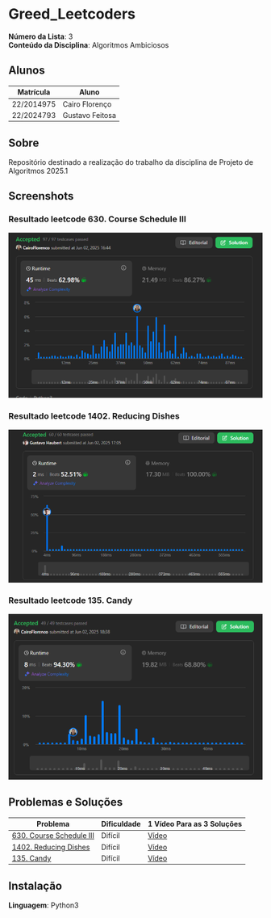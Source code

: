 # Greed_Leetcoders

**Número da Lista**: 3<br>
**Conteúdo da Disciplina**: Algoritmos Ambiciosos<br>

## Alunos
| Matrícula | Aluno |
| -- | -- |
| 22/2014975  |  Cairo Florenço |
| 22/2024793  |  Gustavo Feitosa |

## Sobre 
Repositório destinado a realização do trabalho da disciplina de Projeto de Algoritmos 2025.1

## Screenshots

### Resultado leetcode 630. Course Schedule III

![Resultado leetcode 630](/Problemas/630.%20Course%20Schedule%20III/resolucao.png)

### Resultado leetcode 1402. Reducing Dishes

![Resultado leetcode 1402](/Problemas/1402.%20Reducing%20Dishes/resolucao.png)

### Resultado leetcode 135. Candy

![Resultado leetcode 135](/Problemas/135.%20Candy/resolucao.png)

## Problemas e Soluções
| Problema | Dificuldade | 1 Vídeo Para as 3 Soluções |
| -- | -- | -- |
| [630. Course Schedule III](https://leetcode.com/problems/course-schedule-iii/description/)  |  Difícil | [Vídeo](https://www.youtube.com/watch?v=PYYmC30KVJY) |
| [1402. Reducing Dishes](https://leetcode.com/problems/reducing-dishes/description/)  |  Difícil | [Vídeo](https://www.youtube.com/watch?v=PYYmC30KVJY) |
| [135. Candy](https://leetcode.com/problems/candy/description/)  |  Difícil | [Vídeo](https://www.youtube.com/watch?v=PYYmC30KVJY) |

## Instalação 
**Linguagem**: Python3<br>




